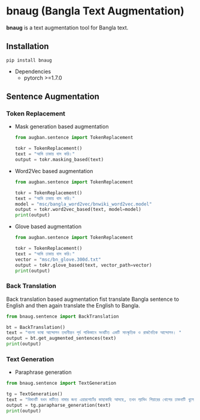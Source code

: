 # bnaug (Bangla Text Augmentation)
__bnaug__ is a text augmentation tool for Bangla text.

## Installation
```
pip install bnaug
```
- Dependencies
    - pytorch >=1.7.0
    
## Sentence Augmentation
### Token Replacement
- Mask generation based augmentation

    ```py
    from augban.sentence import TokenReplacement

    tokr = TokenReplacement()
    text = "আমি ঢাকায় বাস করি।"
    output = tokr.masking_based(text)
    ```

- Word2Vec based augmentation

    ```py
    from augban.sentence import TokenReplacement

    tokr = TokenReplacement()
    text = "আমি ঢাকায় বাস করি।"
    model = "msc/bangla_word2vec/bnwiki_word2vec.model"
    output = tokr.word2vec_based(text, model=model)
    print(output)
    ```

- Glove based augmentation

    ```py
    from augban.sentence import TokenReplacement

    tokr = TokenReplacement()
    text = "আমি ঢাকায় বাস করি।"
    vector = "msc/bn_glove.300d.txt"
    output = tokr.glove_based(text, vector_path=vector)
    print(output)
    ```

### Back Translation
Back translation based augmentation fist translate Bangla sentence to English and then again translate the English to Bangla.

```py
from bnaug.sentence import BackTranslation

bt = BackTranslation()
text = "বাংলা ভাষা আন্দোলন তদানীন্তন পূর্ব পাকিস্তানে সংঘটিত একটি সাংস্কৃতিক ও রাজনৈতিক আন্দোলন। "
output = bt.get_augmented_sentences(text)
print(output)

```

### Text Generation
- Paraphrase generation

```py
from bnaug.sentence import TextGeneration

tg = TextGeneration()
text = "বিমানটি যখন মাটিতে নামার জন্য এয়ারপোর্টের কাছাকাছি আসছে, তখন ল্যান্ডিং গিয়ারের খোপের ঢাকনাটি খুলে যায়।"
output = tg.parapharse_generation(text)
print(output)
```